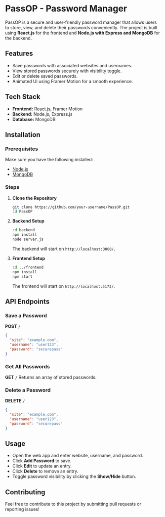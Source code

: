 # PassOP - Password Manager

PassOP is a secure and user-friendly password manager that allows users to store, view, and delete their passwords conveniently. The project is built using **React.js** for the frontend and **Node.js with Express and MongoDB** for the backend.

## Features
- Save passwords with associated websites and usernames.
- View stored passwords securely with visibility toggle.
- Edit or delete saved passwords.
- Animated UI using Framer Motion for a smooth experience.

## Tech Stack
- **Frontend:** React.js, Framer Motion
- **Backend:** Node.js, Express.js
- **Database:** MongoDB

## Installation

### Prerequisites
Make sure you have the following installed:
- [Node.js](https://nodejs.org/)
- [MongoDB](https://www.mongodb.com/try/download/community)

### Steps
1. **Clone the Repository**
   ```sh
   git clone https://github.com/your-username/PassOP.git
   cd PassOP
   ```
2. **Backend Setup**
   ```sh
   cd backend
   npm install
   node server.js
   ```
   The backend will start on `http://localhost:3000/`.

3. **Frontend Setup**
   ```sh
   cd ../frontend
   npm install
   npm start
   ```
   The frontend will start on `http://localhost:5173/`.

## API Endpoints

### Save a Password
**POST** `/`
```json
{
  "site": "example.com",
  "username": "user123",
  "password": "securepass"
}
```

### Get All Passwords
**GET** `/`
Returns an array of stored passwords.

### Delete a Password
**DELETE** `/`
```json
{
  "site": "example.com",
  "username": "user123",
  "password": "securepass"
}
```

## Usage
- Open the web app and enter website, username, and password.
- Click **Add Password** to save.
- Click **Edit** to update an entry.
- Click **Delete** to remove an entry.
- Toggle password visibility by clicking the **Show/Hide** button.

## Contributing
Feel free to contribute to this project by submitting pull requests or reporting issues!



